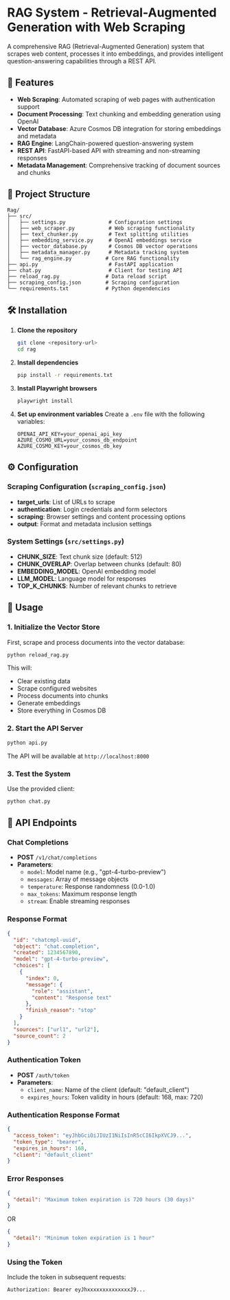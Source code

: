 # RAG System - Retrieval-Augmented Generation with Web Scraping

A comprehensive RAG (Retrieval-Augmented Generation) system that scrapes web content, processes it into embeddings, and provides intelligent question-answering capabilities through a REST API.

## 🚀 Features

- **Web Scraping**: Automated scraping of web pages with authentication support
- **Document Processing**: Text chunking and embedding generation using OpenAI
- **Vector Database**: Azure Cosmos DB integration for storing embeddings and metadata
- **RAG Engine**: LangChain-powered question-answering system
- **REST API**: FastAPI-based API with streaming and non-streaming responses
- **Metadata Management**: Comprehensive tracking of document sources and chunks

## 📁 Project Structure

```
Rag/
├── src/
│   ├── settings.py              # Configuration settings
│   ├── web_scraper.py           # Web scraping functionality
│   ├── text_chunker.py          # Text splitting utilities
│   ├── embedding_service.py     # OpenAI embeddings service
│   ├── vector_database.py       # Cosmos DB vector operations
│   ├── metadata_manager.py      # Metadata tracking system
│   └── rag_engine.py           # Core RAG functionality
├── api.py                       # FastAPI application
├── chat.py                      # Client for testing API
├── reload_rag.py               # Data reload script
├── scraping_config.json        # Scraping configuration
└── requirements.txt            # Python dependencies
```

## 🛠️ Installation

1. **Clone the repository**
   ```bash
   git clone <repository-url>
   cd rag
   ```

2. **Install dependencies**
   ```bash
   pip install -r requirements.txt
   ```

3. **Install Playwright browsers**
   ```bash
   playwright install
   ```

4. **Set up environment variables**
   Create a `.env` file with the following variables:
   ```env
   OPENAI_API_KEY=your_openai_api_key
   AZURE_COSMO_URL=your_cosmos_db_endpoint
   AZURE_COSMO_KEY=your_cosmos_db_key
   ```

## ⚙️ Configuration

### Scraping Configuration (`scraping_config.json`)
- **target_urls**: List of URLs to scrape
- **authentication**: Login credentials and form selectors
- **scraping**: Browser settings and content processing options
- **output**: Format and metadata inclusion settings

### System Settings (`src/settings.py`)
- **CHUNK_SIZE**: Text chunk size (default: 512)
- **CHUNK_OVERLAP**: Overlap between chunks (default: 80)
- **EMBEDDING_MODEL**: OpenAI embedding model
- **LLM_MODEL**: Language model for responses
- **TOP_K_CHUNKS**: Number of relevant chunks to retrieve

## 🚀 Usage

### 1. Initialize the Vector Store

First, scrape and process documents into the vector database:

```bash
python reload_rag.py
```

This will:
- Clear existing data
- Scrape configured websites
- Process documents into chunks
- Generate embeddings
- Store everything in Cosmos DB

### 2. Start the API Server

```bash
python api.py
```

The API will be available at `http://localhost:8000`

### 3. Test the System

Use the provided client:

```bash
python chat.py
```

## 📡 API Endpoints

### Chat Completions
- **POST** `/v1/chat/completions`
- **Parameters**:
  - `model`: Model name (e.g., "gpt-4-turbo-preview")
  - `messages`: Array of message objects
  - `temperature`: Response randomness (0.0-1.0)
  - `max_tokens`: Maximum response length
  - `stream`: Enable streaming responses

### Response Format
```json
{
  "id": "chatcmpl-uuid",
  "object": "chat.completion",
  "created": 1234567890,
  "model": "gpt-4-turbo-preview",
  "choices": [
    {
      "index": 0,
      "message": {
        "role": "assistant",
        "content": "Response text"
      },
      "finish_reason": "stop"
    }
  ],
  "sources": ["url1", "url2"],
  "source_count": 2
}

```

### Authentication Token
- **POST** `/auth/token`
- **Parameters**:
  - `client_name`: Name of the client (default: "default_client")
  - `expires_hours`: Token validity in hours (default: 168, max: 720)

### Authentication Response Format
```json
{
  "access_token": "eyJhbGciOiJIUzI1NiIsInR5cCI6IkpXVCJ9...",
  "token_type": "bearer",
  "expires_in_hours": 168,
  "client": "default_client"
}
```

### Error Responses
```json
{
  "detail": "Maximum token expiration is 720 hours (30 days)"
}
```
OR
```json
{
  "detail": "Minimum token expiration is 1 hour"
}
```

### Using the Token
Include the token in subsequent requests:
```http
Authorization: Bearer eyJhxxxxxxxxxxxxxxJ9...
```